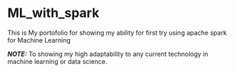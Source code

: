 # ML_with_spark

This is My portofolio for showing my ability for first try using apache spark for Machine Learning

**_NOTE:_**  To showing my high adaptability to any current technology in machine learning or data science.
